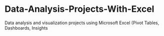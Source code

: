 # Data-Analysis-Projects-With-Excel
Data analysis and visualization projects using Microsoft Excel (Pivot Tables, Dashboards, Insights
